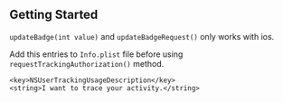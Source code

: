 
## Getting Started

`updateBadge(int value)` and `updateBadgeRequest()` only works with ios.

Add this entries to `Info.plist` file before using `requestTrackingAuthorization()` method.
```
<key>NSUserTrackingUsageDescription</key>
<string>I want to trace your activity.</string>
```
